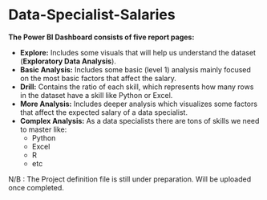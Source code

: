 # Data-Specialist-Salaries

**The Power BI Dashboard consists of five report pages:**
 *   **Explore:** Includes some visuals that will help us understand the dataset (**Exploratory Data Analysis**).    
 *  **Basic Analysis:** Includes some basic (level 1) analysis mainly focused on the most basic factors that affect the salary.
 * **Drill:** Contains the ratio of each skill, which represents how many rows in the dataset have a skill like Python or Excel.
 * **More Analysis:** Includes deeper analysis which visualizes some factors that affect the expected salary of a data specialist.
 * **Complex Analysis:** As a data specialists there are tons of skills we need to master like:    
   -  Python   
   - Excel    
   - R  
   - etc
   
N/B : The Project definition file is still under preparation. Will be uploaded once completed.
